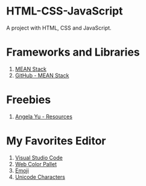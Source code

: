 # HTML-CSS-JavaScript
A project with HTML, CSS and JavaScript.
# Frameworks and Libraries
1. <a href="http://meanjs.org/" target="_blank" title=" MongoDB, Express, AngularJS, and Node.js">MEAN Stack</a> 
2. <a href="http://github.com/meanjs/mean" target="_blank" title="MEAN Stack">GitHub - MEAN Stack</a> 
# Freebies
1. <a href = "https://www.appbrewery.co/p/web-development-course-resources" target="_blank">Angela Yu - Resources</a>
# My Favorites Editor
1. <a href = "https://code.visualstudio.com/download" target="_blank">Visual Studio Code</a>
2. <a href = "http://colorhunt.co" target="_blank">Web Color Pallet</a>
3. <a href = "http://emojipedia.org" target="_blank">Emoji</a>
4. <a href = "https://unicode-table.com/en/" target="_blank">Unicode Characters</a> 
